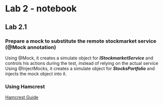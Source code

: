 # Lab 2 - notebook

## Lab 2.1

### Prepare a mock to substitute the remote stockmarket service (@Mock annotation)
Using @Mock, it creates a simulate object for _**IStockmarketService**_ and controls his actions during the test, instead of relying on the actual service
Using @InjectMocks, it creates a simulate object for _**StocksPortfolio**_ and injects the mock object into it.

### Using Hamcrest
[Hamcrest Guide](https://www.baeldung.com/java-junit-hamcrest-guide)